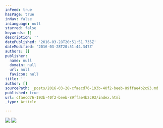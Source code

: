 ```yaml
---
inFeed: true
hasPage: true
inNav: false
inLanguage: null
starred: false
keywords: []
description: ''
datePublished: '2016-03-28T20:51:51.735Z'
dateModified: '2016-03-28T20:51:44.347Z'
authors: []
publisher:
  name: null
  domain: null
  url: null
  favicon: null
title: ''
author: []
sourcePath: _posts/2016-03-28-cfaecd76-193b-40f2-beeb-89ffae4b2c93.md
published: true
url: cfaecd76-193b-40f2-beeb-89ffae4b2c93/index.html
_type: Article

---
```

![](https://the-grid-user-content.s3-us-west-2.amazonaws.com/c445244c-bdc5-49b6-9cfd-93679c926250.jpg)
![](https://the-grid-user-content.s3-us-west-2.amazonaws.com/9e0070f6-7382-4a1a-8e4b-976ecfccbcb4.jpg)